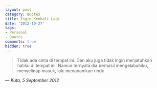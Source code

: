 ```yaml
---
layout: post
category: Quotes
title: Ingin Kembali Lagi
date: '2012-10-27'
tags:
- Personal
- Quotes
comments: true
hidden: true
---
```


> Tidak ada cinta di tempat ini. Dan aku juga tidak ingin menjatuhkan hatiku di tempat ini. Namun ternyata dia berhasil mengelabuhiku, menyelinap masuk, lalu menanamkan rindu.

— *Kuta, 5 September 2012*
